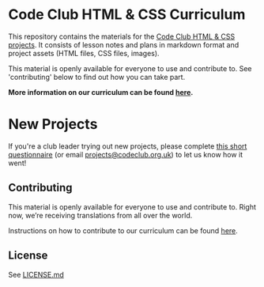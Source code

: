 # Code Club HTML & CSS Curriculum

This repository contains the materials for the [Code Club HTML & CSS projects](https://codeclubprojects.org/en-GB/webdev/). It consists of lesson notes and plans in markdown format and project assets (HTML files, CSS files, images).

This material is openly available for everyone to use and contribute to.
See 'contributing' below to find out how you can take part.

__More information on our curriculum can be found [here](https://github.com/CodeClub/curriculum_documentation/blob/master/README.md).__

# New Projects

If you're a club leader trying out new projects, please complete <a href="https://docs.google.com/forms/d/1eMCfpYe3v7eYu5M8rSqLKlmq7cczLCLHx66csgyUyVU/viewform?usp=send_form" target="_blank">this short questionnaire</a> (or email projects@codeclub.org.uk) to let us know how it went!

## Contributing

This material is openly available for everyone to use and contribute to. Right now, we’re receiving translations from all over the world.

Instructions on how to contribute to our curriculum can be found [here](https://github.com/CodeClub/curriculum_documentation/blob/master/contributing.md).

## License

See [LICENSE.md](LICENSE.md)

